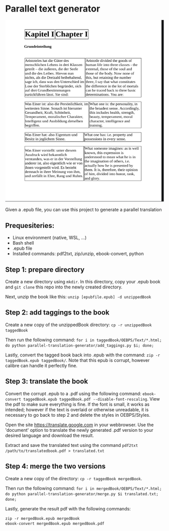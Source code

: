 # Parallel text generator

![Schopenhauer 'Aphorismen' demo](/screenshots/germanDemo.png)

Given a .epub file, you can use this project to generate a parallel translation
## Prequesiteries: 
- Linux environment (native, WSL, ...)
- Bash shell
- .epub file
- Installed commands: pdf2txt, zip/unzip, ebook-convert, python
## Step 1: prepare directory
Create a new directory using `mkdir`. In this directory, copy your .epub book and `git clone` this repo into the newly created directory.

Next, unzip the book like this: `unzip [epubfile.epub] -d unzippedBook`
## Step 2: add taggings to the book
Create a new copy of the unzippedBook directory: `cp -r unzippedBook taggedBook`

Then run the following command: `for i in taggedBook/OEBPS/Text/*.html; do python parallel-translation-generator/add_taggings.py $i; done;`

Lastly, convert the tagged book back into .epub with the command: `zip -r taggedBook.epub taggedBook/`. Note that this epub is corrupt, however calibre can handle it perfectly fine.
## Step 3: translate the book
Convert the corrupt .epub to a .pdf using the following command: `ebook-convert taggedBook.epub taggedBook.pdf --disable-font-rescaling`. View the pdf to make sure everything is fine. If the font is small, it works as intended; however if the text is overlaid or otherwise unreadable, it is necessary to go back to step 2 and delete the styles in OEBPS/Styles.

Open the site https://translate.google.com in your webbrowser. Use the 'document' option to translate the newly generated .pdf version to your desired language and download the result.

Extract and save the translated text using the command `pdf2txt /path/to/translatedbook.pdf > translated.txt`
## Step 4: merge the two versions
Create a new copy of the directory: `cp -r taggedBook mergedBook`.

Then run the following command: `for i in mergedBook/OEBPS/Text/*.html; do python parallel-translation-generator/merge.py $i translated.txt; done;`

Lastly, generate the result pdf with the following commands:
```
zip -r mergedBook.epub mergedBook
ebook-convert mergedBook.epub mergedBook.pdf
```
